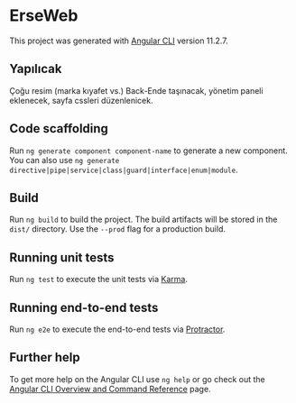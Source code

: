 # ErseWeb

This project was generated with [Angular CLI](https://github.com/angular/angular-cli) version 11.2.7.

## Yapılıcak

Çoğu resim (marka kıyafet vs.) Back-Ende taşınacak, yönetim paneli eklenecek, sayfa cssleri düzenlenicek.

## Code scaffolding

Run `ng generate component component-name` to generate a new component. You can also use `ng generate directive|pipe|service|class|guard|interface|enum|module`.

## Build

Run `ng build` to build the project. The build artifacts will be stored in the `dist/` directory. Use the `--prod` flag for a production build.

## Running unit tests

Run `ng test` to execute the unit tests via [Karma](https://karma-runner.github.io).

## Running end-to-end tests

Run `ng e2e` to execute the end-to-end tests via [Protractor](http://www.protractortest.org/).

## Further help

To get more help on the Angular CLI use `ng help` or go check out the [Angular CLI Overview and Command Reference](https://angular.io/cli) page.

